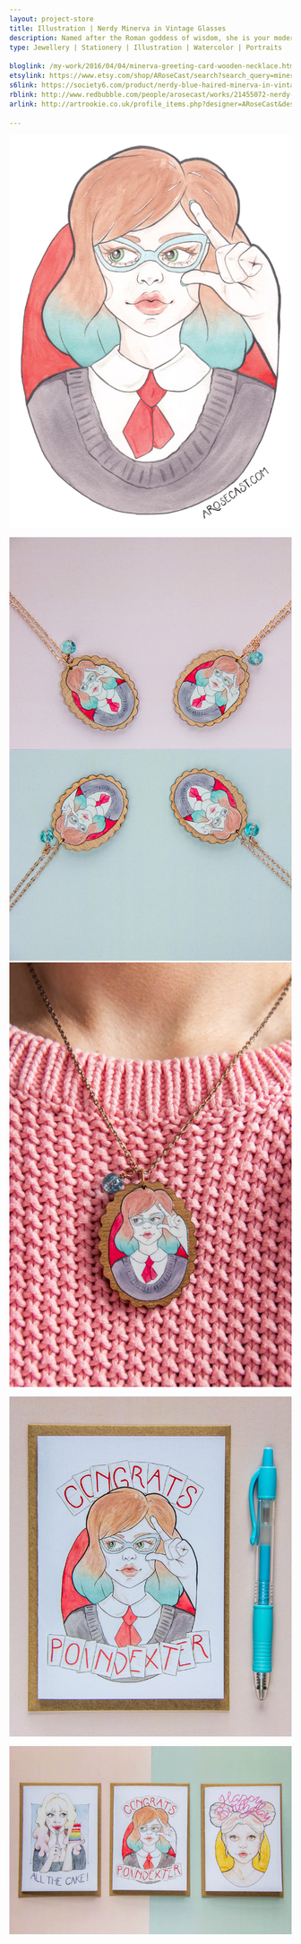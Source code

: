 ```yaml
---
layout: project-store
title: Illustration | Nerdy Minerva in Vintage Glasses
description: Named after the Roman goddess of wisdom, she is your modern geek girl. She watches Star Trek TNG and Buffy repeats, while boning up on a bit of medieval history. She knows ombre hair probably isn’t quite as fashionable as it once was, but prefers to follow her own personal style than what happens to be in vogue at any particular time. Her glasses always have to have a bit of a vintage vibe to them. She may be a little shy when you first get to know her, but despite being an introvert she enjoys meeting new people.
type: Jewellery | Stationery | Illustration | Watercolor | Portraits

bloglink: /my-work/2016/04/04/minerva-greeting-card-wooden-necklace.html
etsylink: https://www.etsy.com/shop/ARoseCast/search?search_query=minerva
s6link: https://society6.com/product/nerdy-blue-haired-minerva-in-vintage-glasses_print#1=45
rblink: http://www.redbubble.com/people/arosecast/works/21455072-nerdy-blue-haired-minerva-in-vintage-glasses
arlink: http://artrookie.co.uk/profile_items.php?designer=ARoseCast&design=8929

---
```


![Minerva - Watercolour Illustration of a Nerd in Vintage Glasses by Karen Murray of A Rose Cast](/assets/folio/portraits/minerva-nerd-in-glasses.jpg "Minerva - Watercolour Illustration of a Nerd in Vintage Glasses by Karen Murray of @arosecast")

<div class="row">
    <div class="col-md-6">
        <a href="https://www.etsy.com/listing/288122435/rose-gold-walnut-wood-pendant-necklace" title="Rose gold and wooden pendant necklace of Minerva - Watercolour Illustration of a Nerd in Vintage Glasses by illustrator and designer Karen Murray of A Rose Cast"><img src="/assets/blog/2016-03/minerva-glasses-rose-gold-wooden-necklace.jpg" alt="Rose gold and wooden pendant necklace of Minerva - Watercolour Illustration of a Nerd in Vintage Glasses by illustrator and designer Karen Murray of A Rose Cast" title="Rose gold and wooden pendant necklace of Minerva - Watercolour Illustration of a Nerd in Vintage Glasses by illustrator and designer Karen Murray of @arosecast"></a>
    </div>
    <div class="col-md-6">
        <a href="https://www.etsy.com/listing/288122435/rose-gold-walnut-wood-pendant-necklace" title="Rose gold and wooden pendant necklace of Minerva - Watercolour Illustration of a Nerd in Vintage Glasses by illustrator and designer Karen Murray of A Rose Cast"><img src="/assets/shop/necklace/necklace-minerva-002.jpg" alt="Rose gold and wooden pendant necklace of Minerva - Watercolour Illustration of a Nerd in Vintage Glasses by illustrator and designer Karen Murray of A Rose Cast" title="Rose gold and wooden pendant necklace of Minerva - Watercolour Illustration of a Nerd in Vintage Glasses by illustrator and designer Karen Murray of @arosecast"></a>
    </div>
</div>

[![Congrats, Poindexter - Minerva, a Nerd in Vintage Glasses, as a greeting card](/assets/folio/portraits/minerva-congrats-poindexter-greeting-card.jpg)](https://www.etsy.com/listing/288123381/portrait-greeting-cards-for-celebrations "Congrats, Poindexter - Minerva, a Nerd in Vintage Glasses, as a greeting card / stationery for passing exams / tests by Karen Murray of @arosecast")

[![Three greeting cards with watercolour illustrations of girls by illustrator and designer Karen Murray of A Rose Cast](/assets/shop/stationery/portrait-greeting-cards04.jpg)](https://www.etsy.com/listing/288123381/portrait-greeting-cards-for-celebrations "Three greeting cards with watercolour illustrations of girls by illustrator and designer Karen Murray of @arosecast")
